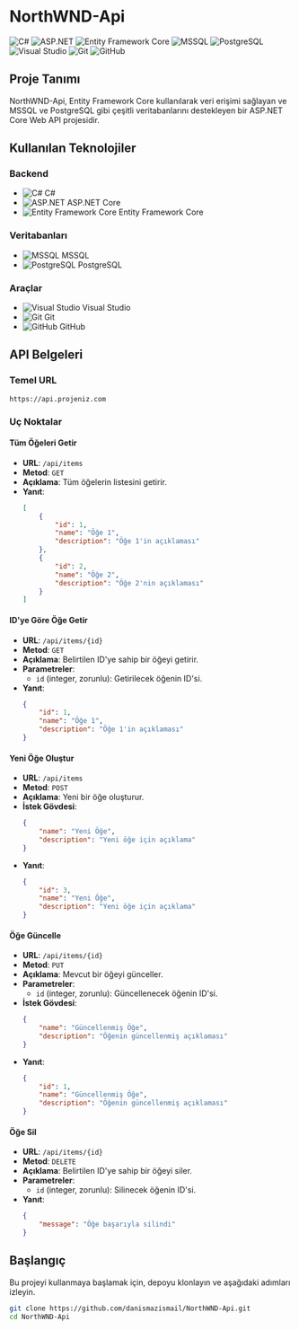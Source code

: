 # NorthWND-Api

![C#](https://upload.wikimedia.org/wikipedia/commons/4/4f/Csharp_Logo.png) ![ASP.NET](https://upload.wikimedia.org/wikipedia/commons/e/ee/.NET_Core_Logo.svg) ![Entity Framework Core](https://upload.wikimedia.org/wikipedia/commons/6/68/Entity_Framework.png) ![MSSQL](https://upload.wikimedia.org/wikipedia/commons/8/87/Microsoft_SQL_Server_Logo.png) ![PostgreSQL](https://upload.wikimedia.org/wikipedia/commons/2/29/Postgresql_elephant.svg) ![Visual Studio](https://upload.wikimedia.org/wikipedia/commons/5/59/Visual_Studio_Icon_2019.svg) ![Git](https://upload.wikimedia.org/wikipedia/commons/e/e0/Git-logo.svg) ![GitHub](https://upload.wikimedia.org/wikipedia/commons/9/91/Octicons-mark-github.svg)

## Proje Tanımı

NorthWND-Api, Entity Framework Core kullanılarak veri erişimi sağlayan ve MSSQL ve PostgreSQL gibi çeşitli veritabanlarını destekleyen bir ASP.NET Core Web API projesidir.

## Kullanılan Teknolojiler

### Backend
- ![C#](https://upload.wikimedia.org/wikipedia/commons/4/4f/Csharp_Logo.png) C#
- ![ASP.NET](https://upload.wikimedia.org/wikipedia/commons/e/ee/.NET_Core_Logo.svg) ASP.NET Core
- ![Entity Framework Core](https://upload.wikimedia.org/wikipedia/commons/6/68/Entity_Framework.png) Entity Framework Core

### Veritabanları
- ![MSSQL](https://upload.wikimedia.org/wikipedia/commons/8/87/Microsoft_SQL_Server_Logo.png) MSSQL
- ![PostgreSQL](https://upload.wikimedia.org/wikipedia/commons/2/29/Postgresql_elephant.svg) PostgreSQL

### Araçlar
- ![Visual Studio](https://upload.wikimedia.org/wikipedia/commons/5/59/Visual_Studio_Icon_2019.svg) Visual Studio
- ![Git](https://upload.wikimedia.org/wikipedia/commons/e/e0/Git-logo.svg) Git
- ![GitHub](https://upload.wikimedia.org/wikipedia/commons/9/91/Octicons-mark-github.svg) GitHub

## API Belgeleri

### Temel URL
`https://api.projeniz.com`

### Uç Noktalar

#### Tüm Öğeleri Getir

- **URL**: `/api/items`
- **Metod**: `GET`
- **Açıklama**: Tüm öğelerin listesini getirir.
- **Yanıt**:
    ```json
    [
        {
            "id": 1,
            "name": "Öğe 1",
            "description": "Öğe 1'in açıklaması"
        },
        {
            "id": 2,
            "name": "Öğe 2",
            "description": "Öğe 2'nin açıklaması"
        }
    ]
    ```

#### ID'ye Göre Öğe Getir

- **URL**: `/api/items/{id}`
- **Metod**: `GET`
- **Açıklama**: Belirtilen ID'ye sahip bir öğeyi getirir.
- **Parametreler**:
    - `id` (integer, zorunlu): Getirilecek öğenin ID'si.
- **Yanıt**:
    ```json
    {
        "id": 1,
        "name": "Öğe 1",
        "description": "Öğe 1'in açıklaması"
    }
    ```

#### Yeni Öğe Oluştur

- **URL**: `/api/items`
- **Metod**: `POST`
- **Açıklama**: Yeni bir öğe oluşturur.
- **İstek Gövdesi**:
    ```json
    {
        "name": "Yeni Öğe",
        "description": "Yeni öğe için açıklama"
    }
    ```
- **Yanıt**:
    ```json
    {
        "id": 3,
        "name": "Yeni Öğe",
        "description": "Yeni öğe için açıklama"
    }
    ```

#### Öğe Güncelle

- **URL**: `/api/items/{id}`
- **Metod**: `PUT`
- **Açıklama**: Mevcut bir öğeyi günceller.
- **Parametreler**:
    - `id` (integer, zorunlu): Güncellenecek öğenin ID'si.
- **İstek Gövdesi**:
    ```json
    {
        "name": "Güncellenmiş Öğe",
        "description": "Öğenin güncellenmiş açıklaması"
    }
    ```
- **Yanıt**:
    ```json
    {
        "id": 1,
        "name": "Güncellenmiş Öğe",
        "description": "Öğenin güncellenmiş açıklaması"
    }
    ```

#### Öğe Sil

- **URL**: `/api/items/{id}`
- **Metod**: `DELETE`
- **Açıklama**: Belirtilen ID'ye sahip bir öğeyi siler.
- **Parametreler**:
    - `id` (integer, zorunlu): Silinecek öğenin ID'si.
- **Yanıt**:
    ```json
    {
        "message": "Öğe başarıyla silindi"
    }
    ```

## Başlangıç

Bu projeyi kullanmaya başlamak için, depoyu klonlayın ve aşağıdaki adımları izleyin.

```bash
git clone https://github.com/danismazismail/NorthWND-Api.git
cd NorthWND-Api
